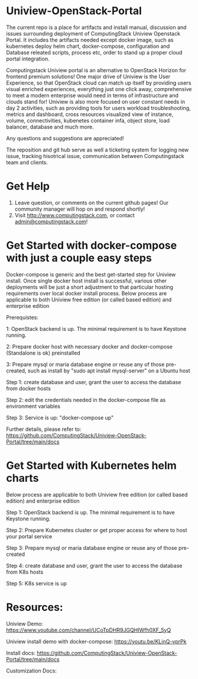 # Uniview-OpenStack-Portal
The current repo is a place for artifacts and install manual, discussion and issues surrounding deployment of ComputingStack Uniview Openstack Portal. It includes the artifacts needed except docker image, such as kubernetes deploy helm chart, docker-compose, configuration and Database releated scripts, process etc, order to stand up a proper cloud portal integration.

Computingstack Uniview portal is an alternative to OpenStack Horizon for frontend premium solutions! One major drive of Uniview is the User Experience, so that OpenStack cloud can match up itself by providing users visual enriched experiences, everything just one click away, comprehensive to meet a modern enterprise would need in terms of infrastructure and clouds stand for! Uniview is also more focused on user constant needs in day 2 activities, such as providing tools for users workload troubleshooting, metrics and dashboard, cross resources visualized view of instance, volume, connectivities, kubenetes container infa, object store, load balancer, database and much more. 

Any questions and suggestions are appreciated!

The reposition and git hub serve as well a ticketing system for logging new issue, tracking hisotrical issue, communication between Computingstack team and clients.

# Get Help

1. Leave question, or comments on the current github pages! Our community manager will hop on and respond shortly!
2. Visit http://www.computingstack.com, or contact admin@computingstack.com!

# Get Started with docker-compose with just a couple easy steps
Docker-compose is generic and the best get-started step for Uniview install. Once single docker host install is successful, various other deployments will be just a short adjustment to that particular hosting requirements over local docker install process. Below process are applicable to both Uniview free edition (or called based edition) and enterprise 
edition

Prerequistes:

1: OpenStack backend is up. The minimal requirement is to have Keystone running.

2: Prepare docker host with necessary docker and docker-compose (Standalone is ok) preinstalled

3: Prepare mysql or maria database engine or reuse any of those pre-created, such as install by "sudo apt install mysql-server" on a Ubuntu host

Step 1: create database and user, grant the user to access the database from docker hosts

Step 2: edit the credentials needed in the docker-compose file as environment variables 

Step 3: Service is up: "docker-compose up"

Further details, please refer to: https://github.com/ComputingStack/Uniview-OpenStack-Portal/tree/main/docs

# Get Started with Kubernetes helm charts
Below process are applicable to both Uniview free edition (or called based edition) and enterprise 
edition

Step 1: OpenStack backend is up. The minimal requirement is to have Keystone running.

Step 2: Prepare Kubernetes cluster or get proper access for where to host your portal service

Step 3: Prepare mysql or maria database engine or reuse any of those pre-created

Step 4: create database and user, grant the user to access the database from K8s hosts

Step 5: K8s service is up

# Resources:
Uniview Demo: https://www.youtube.com/channel/UCoTpDHR9JGQHIWfh0XF_5yQ

Uniview install demo with docker-compose: https://youtu.be/KLinQ-vprPk

Install docs: https://github.com/ComputingStack/Uniview-OpenStack-Portal/tree/main/docs

Customization Docs: 

